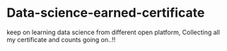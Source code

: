 # Data-science-earned-certificate
keep on learning data science from different open platform, Collecting all my certificate and counts going on..!!
